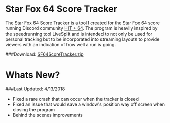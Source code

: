 # Star Fox 64 Score Tracker
The Star Fox 64 Score Tracker is a tool I created for the Star Fox 64 score running Discord community [HIT + 64](https://discord.gg/k2JnzC4). The program is heavily inspired by the speedrunning tool LiveSplit and is intended to not only be used for personal tracking but to be incorporated into streaming layouts to provide viewers with an indication of how well a run is going.

###Download: [SF64ScoreTracker.zip](https://drazil100.bitbucket.io/SF64ScoreTracker.zip) 

# Whats New?

###Last Updated: 4/13/2018

- Fixed a rare crash that can occur when the tracker is closed
- Fixed an issue that would save a window's position way off screen when closing the program
- Behind the scenes improvements
